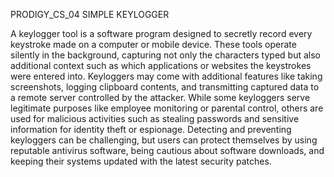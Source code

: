PRODIGY_CS_04 SIMPLE KEYLOGGER

A keylogger tool is a software program designed to secretly record every keystroke made on a computer or mobile device. These tools operate silently in the background, capturing not only the characters typed but also additional context such as which applications or websites the keystrokes were entered into. Keyloggers may come with additional features like taking screenshots, logging clipboard contents, and transmitting captured data to a remote server controlled by the attacker. While some keyloggers serve legitimate purposes like employee monitoring or parental control, others are used for malicious activities such as stealing passwords and sensitive information for identity theft or espionage. Detecting and preventing keyloggers can be challenging, but users can protect themselves by using reputable antivirus software, being cautious about software downloads, and keeping their systems updated with the latest security patches.
